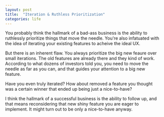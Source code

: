 ```yaml
---
layout: post
title:  "Iteration & Ruthless Prioritization"
categories: life
---
```


You probably think the hallmark of a bad-ass business is the ability to ruthlessly prioritize things that move the needle.
You're also infatuated with the idea of iterating your existing features to acheive the ideal UX. 

But there is an inherent flaw. You always prioritize the big new feaure over small iterations. The old features are already there and they kind of work. According to what dozens of investors told you, you need to move the needle as far as you can, and that guides your attention to a big new feature.

Have you even truly iterated? How about removed a feature you thought was a certain winner that ended up being just a nice-to-have?

I think the hallmark of a successful business is the ability to follow up, and that means reconsidering that new shiny feature you are eager to implement. It might turn out to be only a nice-to-have anyway.
